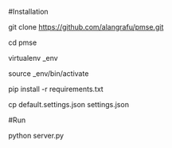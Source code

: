 #Installation

git clone https://github.com/alangrafu/pmse.git

cd pmse

virtualenv _env

source _env/bin/activate

pip install -r requirements.txt

cp default.settings.json settings.json

#Run

python server.py
